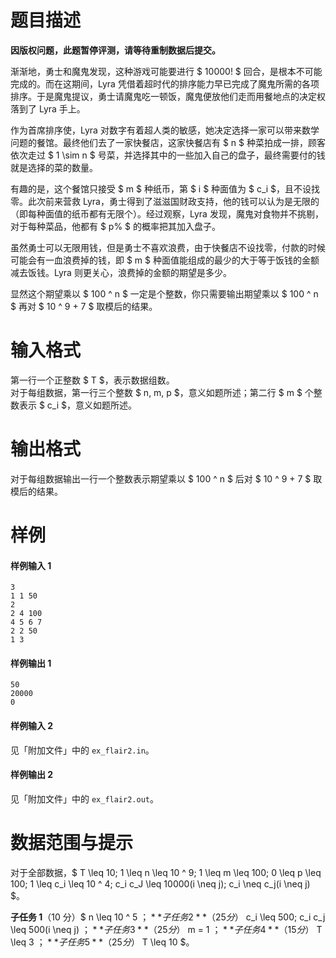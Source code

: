 
# 题目描述

**因版权问题，此题暂停评测，请等待重制数据后提交。**

渐渐地，勇士和魔鬼发现，这种游戏可能要进行 $ 10000! $ 回合，是根本不可能完成的。而在这期间，Lyra 凭借着超时代的排序能力早已完成了魔鬼所需的各项排序。于是魔鬼提议，勇士请魔鬼吃一顿饭，魔鬼便放他们走而用餐地点的决定权落到了 Lyra 手上。

作为首席排序使，Lyra 对数字有着超人类的敏感，她决定选择一家可以带来数学问题的餐馆。最终他们去了一家快餐店，这家快餐店有 $ n $ 种菜拍成一排，顾客依次走过 $ 1 \sim n $ 号菜，并选择其中的一些加入自己的盘子，最终需要付的钱就是选择的菜的数量。

有趣的是，这个餐馆只接受 $ m $ 种纸币，第 $ i $ 种面值为 $ c_i $，且不设找零。此次前来营救 Lyra，勇士得到了滋滋国财政支持，他的钱可以认为是无限的（即每种面值的纸币都有无限个）。经过观察，Lyra 发现，魔鬼对食物并不挑剔，对于每种菜品，他都有 $ p\% $ 的概率把其加入盘子。

虽然勇士可以无限用钱，但是勇士不喜欢浪费，由于快餐店不设找零，付款的时候可能会有一血浪费掉的钱，即 $ m $ 种面值能组成的最少的大于等于饭钱的金额减去饭钱。Lyra 则更关心，浪费掉的金额的期望是多少。

显然这个期望乘以 $ 100 ^ n $ 一定是个整数，你只需要输出期望乘以 $ 100 ^ n $ 再对 $ 10 ^ 9 + 7 $ 取模后的结果。

# 输入格式

第一行一个正整数 $ T $，表示数据组数。  
对于每组数据，第一行三个整数 $ n, m, p $，意义如题所述；第二行 $ m $ 个整数表示 $ c_i $，意义如题所述。

# 输出格式

对于每组数据输出一行一个整数表示期望乘以 $ 100 ^ n $ 后对 $ 10 ^ 9 + 7 $ 取模后的结果。

# 样例

#### 样例输入 1
```plain
3
1 1 50
2
2 4 100
4 5 6 7
2 2 50
1 3
```

#### 样例输出 1
```plain
50
20000
0
```


#### 样例输入 2
见「附加文件」中的 `ex_flair2.in`。

#### 样例输出 2
见「附加文件」中的 `ex_flair2.out`。

# 数据范围与提示

对于全部数据，$ T \leq 10; 1 \leq n \leq 10 ^ 9; 1 \leq m \leq 100; 0 \leq p \leq 100; 1 \leq c_i \leq 10 ^ 4; c_i c_J \leq 10000(i \neq j); c_i \neq c_j(i \neq j) $。

**子任务 1**（10 分）$ n \leq 10 ^ 5 $；  
**子任务 2**（25 分）$ c_i \leq 500; c_i c_j \leq 500(i \neq j) $；  
**子任务 3**（25 分）$ m = 1 $；  
**子任务 4**（15 分）$ T \leq 3 $；  
**子任务 5**（25 分）$ T \leq 10 $。

